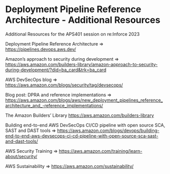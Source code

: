 # Deployment Pipeline Reference Architecture - Additional Resources

Additional Resources for the APS401 session on re:Inforce 2023

Deployment Pipeline Reference Architecture => https://pipelines.devops.aws.dev/

Amazon’s approach to security during development => https://aws.amazon.com/builders-library/amazon-approach-to-security-during-development/?did=ba_card&trk=ba_card

AWS DevSecOps blog => https://aws.amazon.com/blogs/security/tag/devsecops/

Blog post: DPRA and reference implementations => https://aws.amazon.com/blogs/aws/new_deployment_pipelines_reference_architecture_and_-reference_implementations/

The Amazon Builders’ Library https://aws.amazon.com/builders-library

Building end-to-end AWS DevSecOps CI/CD pipeline with open source SCA, SAST and DAST tools => https://aws.amazon.com/blogs/devops/building-end-to-end-aws-devsecops-ci-cd-pipeline-with-open-source-sca-sast-and-dast-tools/

AWS Security Training => https://aws.amazon.com/training/learn-about/security/

AWS Sustainability => https://aws.amazon.com/sustainability/

